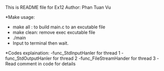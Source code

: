 This is README file for Ex12
Author: Phan Tuan Vu

*Make usage:
- make all : to build main.c to an excutable file
- make clean: remove exec excutable file 
- ./main 
- Input to terminal then wait. 

*Codes explaination:
-func_StdInputHanler for thread 1 
-func_StdOutputHanler for thread 2
-func_FileStreamHander for thread 3
-Read comment in code for details
